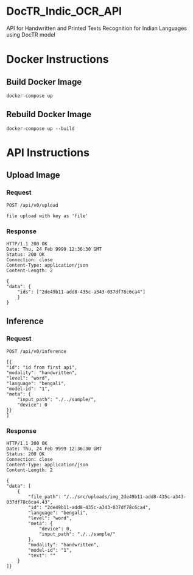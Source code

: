 # DocTR_Indic_OCR_API
API for Handwritten and Printed Texts Recognition for Indian Languages using DocTR model


# Docker Instructions

## Build Docker Image

```docker-compose up```

## Rebuild Docker Image

```docker-compose up --build```

# API Instructions

## Upload Image
### Request

`POST /api/v0/upload`

    file upload with key as 'file'

### Response

    HTTP/1.1 200 OK
    Date: Thu, 24 Feb 9999 12:36:30 GMT
    Status: 200 OK
    Connection: close
    Content-Type: application/json
    Content-Length: 2

    {
    "data": {
        "ids": ["2de49b11-add8-435c-a343-037df78c6ca4"]
        }
    }

## Inference
### Request

`POST /api/v0/inference`

    [{
    "id": "id from first api",
    "modality": "handwritten",
    "level": "word",
    "language": "bengali",
    "model-id": "1",
    "meta": {
        "input_path": "./../sample/",
        "device": 0
    }}
    ]

### Response

    HTTP/1.1 200 OK
    Date: Thu, 24 Feb 9999 12:36:30 GMT
    Status: 200 OK
    Connection: close
    Content-Type: application/json
    Content-Length: 2

    {
    "data": [
        {
            "file_path": "/../src/uploads/img_2de49b11-add8-435c-a343-037df78c6ca4.43",
            "id": "2de49b11-add8-435c-a343-037df78c6ca4",
            "language": "bengali",
            "level": "word",
            "meta": {
                "device": 0,
                "input_path": "./../sample/"
            },
            "modality": "handwritten",
            "model-id": "1",
            "text": ""
        }
    ]}

